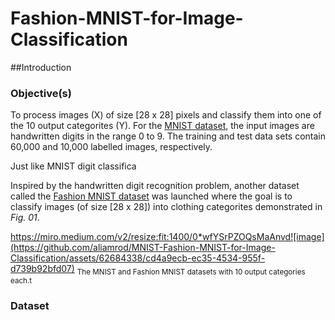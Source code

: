 # Fashion-MNIST-for-Image-Classification


##Introduction




### Objective(s)
To process images (X) of size [28 x 28] pixels and classify them into one of the 10 output categorites (Y). For the [MNIST dataset]([url](https://github.com/sssingh/hand-written-digit-classification)), the input images are handwritten digits in the range 0 to 9. The training and test data sets contain 60,000 and 10,000 labelled images, respectively. 

Just like MNIST digit classifica

Inspired by the handwritten digit recognition problem, another dataset called the [Fashion MNIST dataset]([url](https://github.com/zalandoresearch/fashion-mnist)) was launched where the goal is to classify images (of size [28 x 28]) into clothing categorites demonstrated in _Fig. 01_.

https://miro.medium.com/v2/resize:fit:1400/0*wfYSrPZOQsMaAnvd![image](https://github.com/aliamrod/MNIST-Fashion-MNIST-for-Image-Classification/assets/62684338/cd4a9ecb-ec35-4534-955f-d739b92bfd07)
<sub>The MNIST and Fashion MNIST datasets with 10 output categories each.t</sub>

### Dataset
